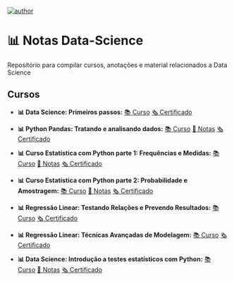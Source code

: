[![author](https://img.shields.io/badge/author-souzaitor-red)](www.linkedin.com/in/itorsouza)

# 📊 Notas Data-Science

Repositório para compilar cursos, anotações e material relacionados a Data Science

## Cursos
* **📊 Data Science: Primeiros passos:**
[📚 Curso](https://cursos.alura.com.br/course/data-science-primeiros-passos)
[🗞️ Certificado](https://cursos.alura.com.br/certificate/heitpsouza/data-science-primeiros-passos)

* **📊 Python Pandas: Tratando e analisando dados:**
[📚 Curso](https://cursos.alura.com.br/course/introducao-python-pandas)
[📝 Notas](https://github.com/souzaitor/Data-Science-Notes/tree/main/Curso%20Pandas)
[🗞️ Certificado](https://cursos.alura.com.br/certificate/heitpsouza/introducao-python-pandas)

* **📊 Curso Estatística com Python parte 1: Frequências e Medidas:**
[📚 Curso](https://cursos.alura.com.br/course/estatistica-distribuicoes-e-medidas)
[📝 Notas](https://github.com/souzaitor/Data-Science-Notes/tree/main/Curso%20Estat%C3%ADstica%20com%20Python#readme)
[🗞️ Certificado](https://cursos.alura.com.br/certificate/heitpsouza/estatistica-distribuicoes-e-medidas)

* **📊 Curso Estatística com Python parte 2: Probabilidade e Amostragem:**
[📚 Curso](https://cursos.alura.com.br/course/estatistica-probabilidade-e-amostragem)
[📝 Notas](https://github.com/souzaitor/Data-Science-Notes/tree/main/Curso%20Estat%C3%ADstica%20com%20Python#readme)
[🗞️ Certificado](https://cursos.alura.com.br/certificate/heitpsouza/estatistica-probabilidade-e-amostragem)

* **📊 Regressão Linear: Testando Relações e Prevendo Resultados:**
[📚 Curso](https://cursos.alura.com.br/course/data-science-modelo-regressao-linear)
[🗞️ Certificado](https://cursos.alura.com.br/certificate/heitpsouza/data-science-modelo-regressao-linear)

* **📊 Regressão Linear: Técnicas Avançadas de Modelagem:**
[📚 Curso](https://cursos.alura.com.br/course/data-science-modelo-regressao-linear-assimetria-statsmodel)
[🗞️ Certificado](https://cursos.alura.com.br/certificate/heitpsouza/data-science-modelo-regressao-linear-assimetria-statsmodel)

* **📊 Data Science: Introdução a testes estatísticos com Python:**
[📚 Curso](https://cursos.alura.com.br/course/data-science-introducao-a-testes-estatisticos-com-python)
[📝 Notas](https://github.com/souzaitor/Data-Science-Notes/blob/main/Intro-Testes-Estat%C3%ADsticos/README.md#sum%C3%A1rio)
[🗞️ Certificado](https://cursos.alura.com.br/certificate/heitpsouza/data-science-introducao-a-testes-estatisticos-com-python)
